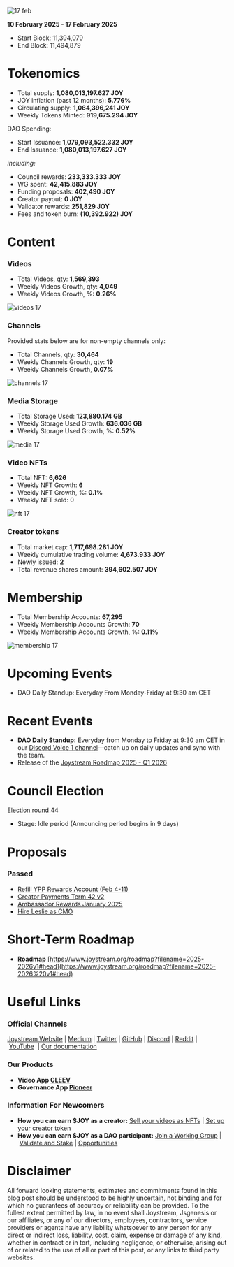 ![17 feb](https://github.com/user-attachments/assets/c2c7dd91-cbd9-447c-bc1f-86b5b1080e69)

**10 February 2025 - 17 February 2025**

- Start Block: 11,394,079
- End Block: 11,494,879

# Tokenomics

- Total supply: **1,080,013,197.627 JOY**
- JOY inflation (past 12 months): **5.776%**
- Circulating supply: **1,064,396,241 JOY**
- Weekly Tokens Minted: **919,675.294 JOY**

DAO Spending:

- Start Issuance: **1,079,093,522.332 JOY**
- End Issuance: **1,080,013,197.627 JOY**

*including:*

- Council rewards: **233,333.333 JOY**
- WG spent: **42,415.883 JOY**
- Funding proposals: **402,490 JOY**
- Creator payout: **0 JOY**
- Validator rewards: **251,829 JOY**
- Fees and token burn: **(10,392.922) JOY**

# **Content**

### Videos

- Total Videos, qty: **1,569,393**
- Weekly Videos Growth, qty: **4,049**
- Weekly Videos Growth, %: **0.26%**

![videos 17](https://github.com/user-attachments/assets/db516205-05df-439c-9eb3-9f00b3704864)

### Channels

Provided stats below are for non-empty channels only:

- Total Channels, qty: **30,464**
- Weekly Channels Growth, qty: **19**
- Weekly Channels Growth, **0.07%**

![channels 17](https://github.com/user-attachments/assets/24d6c8e7-aec8-4a9c-8b7b-39e9e5c68b24)

### Media Storage

- Total Storage Used: **123,880.174 GB**
- Weekly Storage Used Growth: **636.036 GB**
- Weekly Storage Used Growth, %: **0.52%**

![media 17](https://github.com/user-attachments/assets/7639b2ce-13e6-4140-b728-ee5d8f0a7adb)

### Video NFTs

- Total NFT: **6,626**
- Weekly NFT Growth: **6**
- Weekly NFT Growth, %: **0.1%**
- Weekly NFT sold: 0

![nft 17](https://github.com/user-attachments/assets/0add9237-b498-4b1d-8d2b-ad3ef3802852)

### Creator tokens

- Total market cap: **1,717,698.281 JOY**
- Weekly cumulative trading volume: **4,673.933 JOY**
- Newly issued: **2**
- Total revenue shares amount: **394,602.507 JOY**

# **Membership**

- Total Membership Accounts: **67,295**
- Weekly Membership Accounts Growth: **70**
- Weekly Membership Accounts Growth, %: **0.11%**

![membership 17](https://github.com/user-attachments/assets/6e5fdbf3-a54a-4f64-8611-d7125c77b77b)

# **Upcoming Events**

- DAO Daily Standup: Everyday From Monday-Friday at 9:30 am CET

# **Recent Events**

- **DAO Daily Standup:** Everyday from Monday to Friday at 9:30 am CET in our [Discord Voice 1 channel](https://discord.gg/NaNzysB5YZ)—catch up on daily updates and sync with the team.
- Release of the [Joystream Roadmap 2025 - Q1 2026](https://www.joystream.org/roadmap?filename=2025-2026%20v1#head)

# **Council Election**

[Election round 44](https://pioneerapp.xyz/#/election)

- Stage: Idle period (Announcing period begins in 9 days)

# Proposals

### Passed

- [Refill YPP Rewards Account (Feb 4-11)](https://pioneerapp.xyz/#/proposals/preview/1088)
- [Creator Payments Term 42 v2](https://pioneerapp.xyz/#/proposals/preview/1085)
- [Ambassador Rewards January 2025](https://pioneerapp.xyz/#/proposals/preview/1086)
- [Hire Leslie as CMO](https://pioneerapp.xyz/#/proposals/preview/1087)

# **Short-Term Roadmap**

- **Roadmap** [https://www.joystream.org/roadmap?filename=2025-2026v1#head](https://www.joystream.org/roadmap?filename=2025-2026%20v1#head)

# **Useful Links**

### **Official Channels**

[Joystream Website](https://www.joystream.org/) | [Medium](https://blog.joystream.org/) | [Twitter](https://twitter.com/JoystreamDAO/) | [GitHub](https://github.com/Joystream) | [Discord](https://discord.com/invite/DE9UN3YpRP) | [Reddit](https://www.reddit.com/r/joystream_dao/) | [YouTube](https://www.youtube.com/@joystream8627)  | [Our documentation](https://handbook.joystream.org/)

### **Our Products**

- **Video App [GLEEV](https://gleev.xyz/)**
- **Governance App [Pioneer](https://pioneerapp.xyz/)**

### **Information For Newcomers**

- **How you can earn $JOY as a creator:** [Sell your videos as NFTs](https://www.joystream.org/ru/#video-nfts) | [Set up your creator token](https://www.joystream.org/ru/#creator-tokens)
- **How you can earn $JOY as a DAO participant:** [Join a Working Group](https://pioneerapp.xyz/#/working-groups/openings) | [Validate and Stake](https://handbook.joystream.org/system/nomination) | [Opportunities](https://discord.com/channels/811216481340751934/1119240044830527529)

# **Disclaimer**

All forward looking statements, estimates and commitments found in this blog post should be understood to be highly uncertain, not binding and for which no guarantees of accuracy or reliability can be provided. To the fullest extent permitted by law, in no event shall Joystream, Jsgenesis or our affiliates, or any of our directors, employees, contractors, service providers or agents have any liability whatsoever to any person for any direct or indirect loss, liability, cost, claim, expense or damage of any kind, whether in contract or in tort, including negligence, or otherwise, arising out of or related to the use of all or part of this post, or any links to third party websites.
